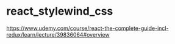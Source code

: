 # react_stylewind_css
https://www.udemy.com/course/react-the-complete-guide-incl-redux/learn/lecture/39836064#overview
